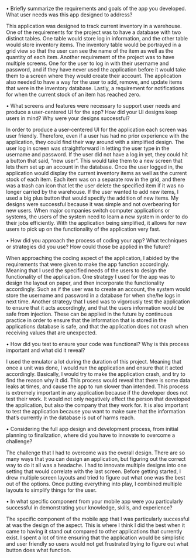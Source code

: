 •	Briefly summarize the requirements and goals of the app you developed. What user needs was this app designed to address?

This application was designed to track current inventory in a warehouse. One of the requirements for the project was to have a database with two distinct tables. One table would store log in information, and the other table would store inventory items. The inventory table would be portrayed in a grid view so that the user can see the name of the item as well as the quantity of each item. Another requirement of the project was to have multiple screens. One for the user to log in with their username and password, and if they have never used the application before it would take them to a screen where they would create their account. The application also needed to have a way for the user to add, remove, and update items that were in the inventory database. Lastly, a requirement for notifications for when the current stock of an item has reached zero. 

•	What screens and features were necessary to support user needs and produce a user-centered UI for the app? How did your UI designs keep users in mind? Why were your designs successful?

In order to produce a user-centered UI for the application each screen was user friendly. Therefore, even if a user has had no prior experience with the application, they could find their way around with a simplified design. The user log in screen was straightforward in letting the user type in the username and password. If the user did not have a log in yet, they could hit a button that said, “new user”. This would take them to a new screen that lets them set up an account in the database.  Once the user logged in, the application would display the current inventory items as well as the current stock of each item. Each item was on a separate row in the grid, and there was a trash can icon that let the user delete the specified item if it was no longer carried by the warehouse. If the user wanted to add new items, I used a big plus button that would specify the addition of new items. My designs were successful because it was simple and not overbearing for new users. When major companies switch computer applications or systems, the users of the system need to learn a new system in order to do their jobs efficiently. With the application being simplified, it allows for new users to pick up on the functionality of the application very fast.

•	How did you approach the process of coding your app? What techniques or strategies did you use? How could those be applied in the future?

When approaching the coding aspect of the application, I abided by the requirements that were given to make the app function accordingly. Meaning that I used the specified needs of the users to design the functionality of the application. One strategy I used for the app was to design the layout on paper, and then incorporate the functionality accordingly. Such as if the user was to create an account, the system would store the username and password in a database for when she/he logs in next time. Another strategy that I used was to vigorously test the application to ensure that it acts accordingly, and that the users information would be safe from injection. These can be applied in the future by continuous practice in order to ensure that the information that is stored in the applications database is safe, and that the application does not crash when receiving values that are unexpected.

•	How did you test to ensure your code was functional? Why is this process important and what did it reveal?

I used the emulator a lot during the duration of this project. Meaning that once a unit was done, I would run the application and ensure that it acted accordingly. Basically, I would try to make the application crash, and try to find the reason why it did. This process would reveal that there is some data leaks at times, and cause the app to run slower than intended. This process is extremely important in any application because if the developer does not test their work. It would not only negatively effect the person that developed the application, but also the company that they work for. It is also important to test the application because you want to make sure that the information that’s currently in the database is out of harms reach. 

•	Considering the full app design and development process, from initial planning to finalization, where did you have to innovate to overcome a challenge?

The challenge that I had to overcome was the overall design. There are so many ways that you can design an application, but figuring out the correct way to do it all was a headache. I had to innovate multiple designs into one setting that would correlate with the last screen. Before getting started, I drew multiple screen layouts and tried to figure out what one was the best out of the options. Once putting everything into play, I combined multiple layouts to simplify things for the user. 

•	In what specific component from your mobile app were you particularly successful in demonstrating your knowledge, skills, and experience?

The specific component of the mobile app that I was particularly successful at was the design of the aspect. This is where I think I did the best when it came to having it stand out compared to other applications that currently exist. I spent a lot of time ensuring that the application would be simplistic and user friendly so users would not get frustrated trying to figure out what button does what function. 

